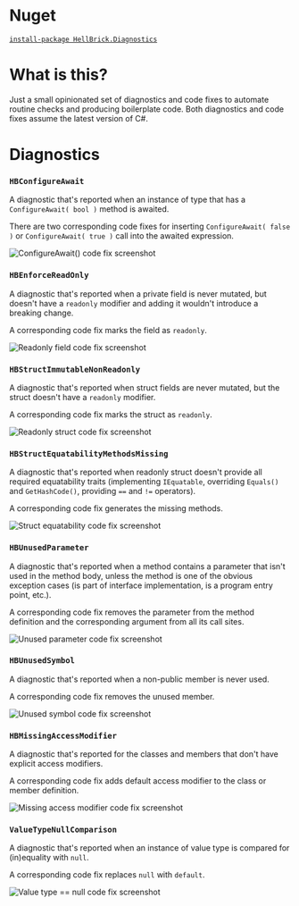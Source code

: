 ﻿# Nuget

[`install-package HellBrick.Diagnostics`](https://www.nuget.org/packages/HellBrick.Diagnostics)

# What is this?

Just a small opinionated set of diagnostics and code fixes to automate routine checks and producing boilerplate code.
Both diagnostics and code fixes assume the latest version of C#.

# Diagnostics

### `HBConfigureAwait`

A diagnostic that's reported when an instance of type that has a `ConfigureAwait( bool )` method is awaited.

There are two corresponding code fixes for inserting `ConfigureAwait( false )` or `ConfigureAwait( true )` call into the awaited expression.

![ConfigureAwait() code fix screenshot](https://i.imgur.com/iRQ9q0F.png)

### `HBEnforceReadOnly`

A diagnostic that's reported when a private field is never mutated, but doesn't have a `readonly` modifier and adding it wouldn't introduce a breaking change.

A corresponding code fix marks the field as `readonly`.

![Readonly field code fix screenshot](https://i.imgur.com/JVMgoi4.png)

### `HBStructImmutableNonReadonly`

A diagnostic that's reported when struct fields are never mutated, but the struct doesn't have a `readonly` modifier.

A corresponding code fix marks the struct as `readonly`.

![Readonly struct code fix screenshot](https://i.imgur.com/zpb3TSd.png)

### `HBStructEquatabilityMethodsMissing`

A diagnostic that's reported when readonly struct doesn't provide all required equatability traits (implementing `IEquatable`, overriding `Equals()` and `GetHashCode()`, providing `==` and `!=` operators).

A corresponding code fix generates the missing methods.

![Struct equatability code fix screenshot](https://i.imgur.com/B8bgACg.png)

### `HBUnusedParameter`

A diagnostic that's reported when a method contains a parameter that isn't used in the method body, unless the method is one of the obvious exception cases (is part of interface implementation, is a program entry point, etc.).

A corresponding code fix removes the parameter from the method definition and the corresponding argument from all its call sites.

![Unused parameter code fix screenshot](https://i.imgur.com/UqggZuf.png)

### `HBUnusedSymbol`

A diagnostic that's reported when a non-public member is never used.

A corresponding code fix removes the unused member.

![Unused symbol code fix screenshot](https://i.imgur.com/t6VH0A6.png)

### `HBMissingAccessModifier`

A diagnostic that's reported for the classes and members that don't have explicit access modifiers.

A corresponding code fix adds default access modifier to the class or member definition.

![Missing access modifier code fix screenshot](https://i.imgur.com/zAe2RZW.png)

### `ValueTypeNullComparison`

A diagnostic that's reported when an instance of value type is compared for (in)equality with `null`.

A corresponding code fix replaces `null` with `default`.

![Value type == null code fix screenshot](https://i.imgur.com/8F1IyD7.png)
